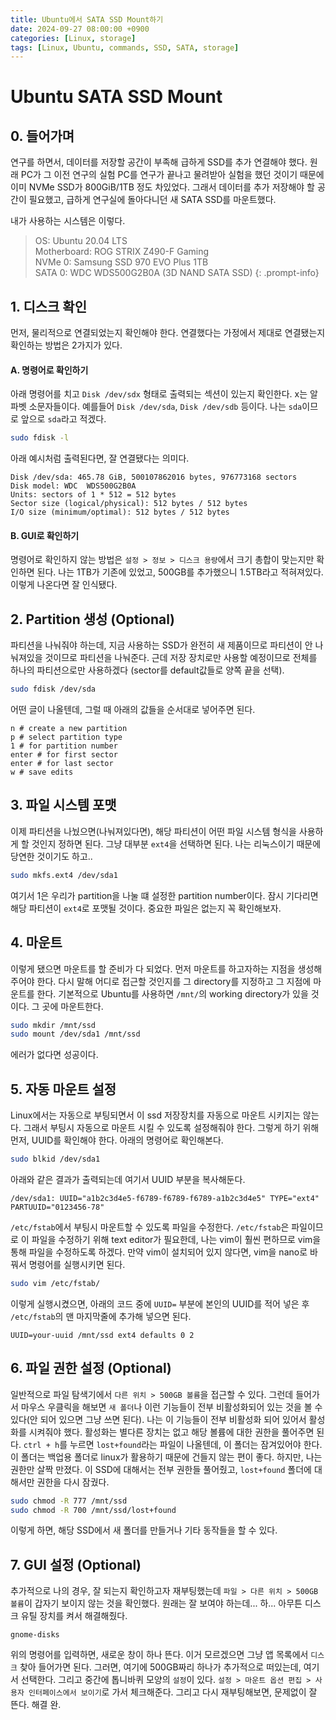 ```yaml
---
title: Ubuntu에서 SATA SSD Mount하기
date: 2024-09-27 08:00:00 +0900
categories: [Linux, storage]
tags: [Linux, Ubuntu, commands, SSD, SATA, storage]
---
```


# Ubuntu SATA SSD Mount

## 0. 들어가며

연구를 하면서, 데이터를 저장할 공간이 부족해 급하게 SSD를 추가 연결해야 했다. 원래 PC가 그 이전 연구의 실험 PC를 연구가 끝나고 물려받아 실험을 했던 것이기 때문에 이미 NVMe SSD가 800GiB/1TB 정도 차있었다. 그래서 데이터를 추가 저장해야 할 공간이 필요했고, 급하게 연구실에 돌아다니던 새 SATA SSD를 마운트했다.

내가 사용하는 시스템은 이렇다.
> OS: Ubuntu 20.04 LTS \
> Motherboard: ROG STRIX Z490-F Gaming \
> NVMe 0: Samsung SSD 970 EVO Plus 1TB \
> SATA 0: WDC WDS500G2B0A (3D NAND SATA SSD)
{: .prompt-info}


## 1. 디스크 확인

먼저, 물리적으로 연결되었는지 확인해야 한다. 연결했다는 가정에서 제대로 연결됐는지 확인하는 방법은 2가지가 있다.

#### A. 명령어로 확인하기

아래 명령어를 치고 `Disk /dev/sdx` 형태로 출력되는 섹션이 있는지 확인한다. x는 알파벳 소문자들이다. 예를들어 `Disk /dev/sda`, `Disk /dev/sdb` 등이다. 나는 `sda`이므로 앞으로 `sda`라고 적겠다.

```bash
sudo fdisk -l
```

아래 예시처럼 출력된다면, 잘 연결됐다는 의미다.

```
Disk /dev/sda: 465.78 GiB, 500107862016 bytes, 976773168 sectors
Disk model: WDC  WDS500G2B0A
Units: sectors of 1 * 512 = 512 bytes
Sector size (logical/physical): 512 bytes / 512 bytes
I/O size (minimum/optimal): 512 bytes / 512 bytes
```

#### B. GUI로 확인하기

명령어로 확인하지 않는 방법은 `설정 > 정보 > 디스크 용량`에서 크기 총합이 맞는지만 확인하면 된다. 나는 1TB가 기존에 있었고, 500GB를 추가했으니 1.5TB라고 적혀져있다. 이렇게 나온다면 잘 인식됐다.


## 2. Partition 생성 (Optional)

파티션을 나눠줘야 하는데, 지금 사용하는 SSD가 완전히 새 제품이므로 파티션이 안 나눠져있을 것이므로 파티션을 나눠준다. 근데 저장 장치로만 사용할 예정이므로 전체를 하나의 파티션으로만 사용하겠다 (sector를 default값들로 양쪽 끝을 선택). 

```bash
sudo fdisk /dev/sda
```

어떤 글이 나올텐데, 그럴 때 아래의 값들을 순서대로 넣어주면 된다.

```shell
n # create a new partition
p # select partition type
1 # for partition number
enter # for first sector
enter # for last sector
w # save edits
```

## 3. 파일 시스템 포맷

이제 파티션을 나눴으면(나눠져있다면), 해당 파티션이 어떤 파일 시스템 형식을 사용하게 할 것인지 정하면 된다. 그냥 대부분 `ext4`을 선택하면 된다. 나는 리눅스이기 때문에 당연한 것이기도 하고..

```bash
sudo mkfs.ext4 /dev/sda1
```

여기서 1은 우리가 partition을 나눌 떄 설정한 partition number이다. 잠시 기다리면 해당 파티션이 `ext4`로 포맷될 것이다. 중요한 파일은 없는지 꼭 확인해보자.


## 4. 마운트

이렇게 됐으면 마운트를 할 준비가 다 되었다. 먼저 마운트를 하고자하는 지점을 생성해주어야 한다. 다시 말해 어디로 접근할 것인지를 그 directory를 지정하고 그 지점에 마운트를 한다. 기본적으로 Ubuntu를 사용하면 `/mnt/`의 working directory가 있을 것이다. 그 곳에 마운트한다.

```bash
sudo mkdir /mnt/ssd
sudo mount /dev/sda1 /mnt/ssd
```

에러가 없다면 성공이다.

## 5. 자동 마운트 설정

Linux에서는 자동으로 부팅되면서 이 ssd 저장장치를 자동으로 마운트 시키지는 않는다. 그래서 부팅시 자동으로 마운트 시킬 수 있도록 설정해줘야 한다. 그렇게 하기 위해 먼저, UUID를 확인해야 한다. 아래의 명령어로 확인해본다.

```bash
sudo blkid /dev/sda1
```

아래와 같은 결과가 출력되는데 여기서 UUID 부분을 복사해둔다.

```
/dev/sda1: UUID="a1b2c3d4e5-f6789-f6789-f6789-a1b2c3d4e5" TYPE="ext4" PARTUUID="0123456-78"
```

`/etc/fstab`에서 부팅시 마운트할 수 있도록 파일을 수정한다. `/etc/fstab`은 파일이므로 이 파일을 수정하기 위해 text editor가 필요한데, 나는 vim이 훨씬 편하므로 vim을 통해 파일을 수정하도록 하겠다. 만약 vim이 설치되어 있지 않다면, vim을 nano로 바꿔서 명령어를 실행시키면 된다.

```bash
sudo vim /etc/fstab/
```

이렇게 실행시켰으면, 아래의 코드 중에 `UUID=` 부분에 본인의 UUID를 적어 넣은 후 `/etc/fstab`의 맨 마지막줄에 추가해 넣으면 된다.

```
UUID=your-uuid /mnt/ssd ext4 defaults 0 2
```


## 6. 파일 권한 설정 (Optional)

일반적으로 파일 탐색기에서 `다른 위치 > 500GB 볼륨`을 접근할 수 있다. 그런데 들어가서 마우스 우클릭을 해보면 `새 폴더`나 이런 기능들이 전부 비활성화되어 있는 것을 볼 수 있다(안 되어 있으면 그냥 쓰면 된다). 나는 이 기능들이 전부 비활성화 되어 있어서 활성화를 시켜줘야 했다. 활성화는 별다른 장치는 없고 해당 볼륨에 대한 권한을 풀어주면 된다. `ctrl + h`를 누르면 `lost+found`라는 파일이 나올텐데, 이 폴더는 잠겨있어야 한다. 이 폴더는 백업용 폴더로 linux가 활용하기 때문에 건들지 않는 편이 좋다. 하지만, 나는 권한만 살짝 만졌다. 이 SSD에 대해서는 전부 권한들 풀어줬고, `lost+found` 폴더에 대해서만 권한을 다시 잠궜다.

```bash
sudo chmod -R 777 /mnt/ssd
sudo chmod -R 700 /mnt/ssd/lost+found
```

이렇게 하면, 해당 SSD에서 새 폴더를 만들거나 기타 동작들을 할 수 있다.

## 7. GUI 설정 (Optional)

추가적으로 나의 경우, 잘 되는지 확인하고자 재부팅했는데 `파일 > 다른 위치 > 500GB 볼륨`이 갑자기 보이지 않는 것을 확인했다. 원래는 잘 보여야 하는데... 하... 아무튼 디스크 유틸 장치를 켜서 해결해줬다.

```
gnome-disks
```

위의 명령어를 입력하면, 새로운 창이 하나 뜬다. 이거 모르겠으면 그냥 앱 목록에서 `디스크` 찾아 들어가면 된다. 그러면, 여기에 500GB짜리 하나가 추가적으로 떠있는데, 여기서 선택한다. 그리고 중간에 톱니바퀴 모양의 `설정`이 있다. `설정 > 마운트 옵션 편집 > 사용자 인터페이스에서 보이기`로 가서 체크해준다. 그리고 다시 재부팅해보면, 문제없이 잘 뜬다. 해결 완.